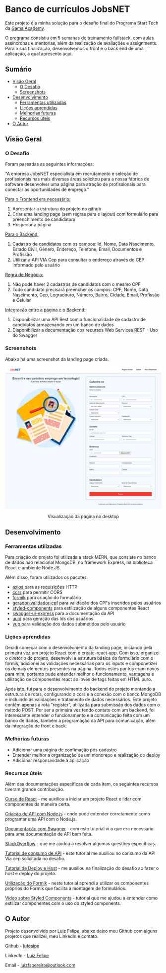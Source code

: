 # Banco de currículos JobsNET

Este projeto é a minha solução para o desafio final do Programa Start Tech da [Gama Academy](https://www.gama.academy/).

O programa consistiu em 5 semanas de treinamento fullstack, com aulas assíncronas e mentorias, além da realização de avaliações e assignments. Para a sua finalização, desenvolvemos o front e o back end de uma aplicação, a qual apresento aqui.



## Sumário

- [Visão Geral](#visão-geral)
  - [O Desafio](#o-desafio)
  - [Screenshots](#screenshots)
- [Desenvolvimento](#desenvolvimento)
  - [Ferramentas utilizadas](#ferramentas-utilizadas)
  - [Lições aprendidas](#lições-aprendidas)
  - [Melhorias futuras](#melhorias-futuras)
  - [Recursos úteis](#recursos-úteis)
- [O Autor](#o-autor)



## Visão Geral

### O Desafio

Foram passadas as seguintes informações:

"A empresa JobsNET especialista em recrutamento e seleção de  profissionais nas mais diversas áreas solicitou para a nossa fábrica de  software desenvolver uma página para atração de profissionais para  conectar as oportunidades de emprego."



<u>Para o Frontend era necessário:</u>

1. Apresentar a estrutura do projeto no github
2. Criar uma landing page (sem regras para o layout) com formulário para preenchimento de candidatura
3. Hospedar a página



<u>Para o Backend:</u>

1. Cadastro de candidatos com os campos: Id, Nome, Data Nascimento, Estado Civil, Gênero, Endereço, Telefone, Email, Documentos e Profissão
2. Utilizar a API VIA Cep para consultar o endereço através do CEP informado pelo usuário



<u>Regra de Negócio:</u>

1. Não pode haver 2 cadastros de candidatos com o mesmo CPF
2. Todo candidato precisará preencher os campos: CPF, Nome, Data Nascimento,  Cep, Logradouro, Número, Bairro, Cidade, Email, Profissão e Celular



<u>Integração entre a página e o Backend:</u>

1. Disponibilizar uma API Rest com a funcionalidade de cadastro de candidatos armazenando em um banco de dados
2. Disponibilizar a documentação dos recursos Web Services REST - Uso do Swagger



### Screenshots

Abaixo há uma screenshot da landing page criada.

![screenshot-web-view](images/screenshot-web-view.png)

<center>Visualização da página no desktop</center>



## Desenvolvimento

### Ferramentas utilizadas

Para criação do projeto foi utilizada a stack MERN, que consiste no banco de dados não relacional MongoDB, no framework Express, na biblioteca React e ambiente Node.JS.

Além disso, foram utilizados os pacotes:

- [axios ](https://www.npmjs.com/package/axios) para as requisições HTTP
- [cors](https://www.npmjs.com/package/cors) para permitir CORS
- [formik](https://formik.org/) para criação do formulário
- [gerador-validador-cpf](https://www.npmjs.com/package/gerador-validador-cpf) para validação dos CPFs inseridos pelos usuários
- [styled-components](https://styled-components.com/) para estilização de alguns componentes React
- [swagger-ui-express](https://www.npmjs.com/package/swagger-ui-express) para a documentação da API
- [uuid](https://www.npmjs.com/package/uuid) para geração das Ids dos usuários
- [yup ](https://www.npmjs.com/package/yup) para validação dos dados submetidos pelo usuário



### Lições aprendidas

Decidi começar com o desenvolvimento da landing page, iniciando pela primeira vez um projeto React com o create-react-app. Com isso, organizei o diretório do projeto, desenvolvi a estrutura básica do formulário com o formik, adicionei as validações necessárias para os inputs e componetizei os demais elementos presentes na página. Todos estes pontos eram novos para mim, portanto pude entender melhor o funcionamento, vantagens e utilização de componentes react ao invés de tags feitas em HTML puro.

Após isto, fui para o desenvolvimento do backend do projeto montando a estrutura de rotas, configurando o cors e a conexão com o banco MongoDB e incluindo as validações e tratamento de dados necessários. Este projeto contém apenas a rota "register", utilizada para submissão dos dados com o método POST. Por ser a primeira vez tendo contato com um backend, foi interessante entender o funcionamento e a comunicação feita com um banco de dados, também a programação da API para comunicação, além da integração de front e back.



### Melhorias futuras

- Adicionar uma página de confimação pós cadastro
- Entender melhor a organização de um monorepo e realização do deploy
- Adicionar responsividade à aplicação



### Recursos úteis

Além das documentações específicas de cada item, os seguintes recursos tiveram grande contribuição.

[Curso de React](https://www.youtube.com/watch?v=ErjWNvP6mko) - me auxiliou a iniciar um projeto React e lidar com componentes da maneira certa.

[Criação de API com Node.js](https://www.youtube.com/watch?v=_imMNCUQ6uA) - onde pude entender corretamente como programar uma API com o Node.js.

[Documentação com Swagger](https://www.youtube.com/watch?v=WhFx2heoFrA) - com este tutorial vi o que era necessário para uma documentação de API bem feita.

[StackOverflow](https://stackoverflow.com/) - que me ajudou a resolver algumas questões específicas.

[Tutorial de consumo de API](https://www.youtube.com/watch?v=imk6Y0viabg) - este tutorial me auxiliou no consumo da API Via cep solicitada no desafio.

[Tutorial de Deploy e Host](https://www.youtube.com/watch?v=Z_D4w6HmT8k) - me auxiliou na finalização do desafio ao fazer o host e deploy do projeto.

[Utilização do Formik](https://www.youtube.com/watch?v=NcMsGS2_87U) - neste tutorial aprendi a utilizar os componentes próprios do Formik que facilita a montagem de formulários.

[Vídeo sobre Styled Components](https://www.youtube.com/watch?v=QdfjWRc4ySA) - tutorial que me ajudou a entender como estilizar componentes com o uso do styled components.



## O Autor

Projeto desenvolvido por Luiz Felipe, abaixo deixo meu Github com alguns projetos que realizei, meu LinkedIn e contato.

Github - [lufesipe](https://github.com/lufesipe)

LinkedIn - [Luiz Felipe](https://www.linkedin.com/in/luiz-felipe-da-silva-pereira-1590a1142/)

Email - [luizfspereira@outlook.com](mailto:luizfspereira@outlook.com)

